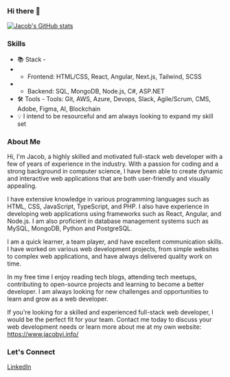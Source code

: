 ### Hi there 👋

<!--
**Yi-Jacob/yi-jacob** is a ✨ _special_ ✨ repository because its `README.md` (this file) appears on your GitHub profile.

Here are some ideas to get you started:

- 🔭 I’m currently working on ...
- 🌱 I’m currently learning ...
- 👯 I’m looking to collaborate on ...
- 🤔 I’m looking for help with ...
- 💬 Ask me about ...
- 📫 How to reach me: ...
- 😄 Pronouns: ...
- ⚡ Fun fact: ...
-->

[![Jacob's GitHub stats](https://github-readme-stats.vercel.app/api?username=yi-Jacob)](https://github.com/anuraghazra/github-readme-stats)

### Skills

- 📚 Stack -
- - Frontend: HTML/CSS, React, Angular, Next.js, Tailwind, SCSS
- - Backend: SQL, MongoDB, Node.js, C#, ASP.NET
- 🛠️ Tools - Tools: Git, AWS, Azure, Devops, Slack, Agile/Scrum, CMS, Adobe, Figma, AI, Blockchain
- 💡 I intend to be resourceful and am always looking to expand my skill set

### About Me

Hi, I'm Jacob, a highly skilled and motivated full-stack web developer with a few of years of experience in the industry. With a passion for coding and a strong background in computer science, I have been able to create dynamic and interactive web applications that are both user-friendly and visually appealing.

I have extensive knowledge in various programming languages such as HTML, CSS, JavaScript, TypeScript, and PHP. I also have experience in developing web applications using frameworks such as React, Angular, and Node.js. I am also proficient in database management systems such as MySQL, MongoDB, Python and PostgreSQL.

I am a quick learner, a team player, and have excellent communication skills. I have worked on various web development projects, from simple websites to complex web applications, and have always delivered quality work on time.

In my free time I enjoy reading tech blogs, attending tech meetups, contributing to open-source projects and learning to become a better developer. I am always looking for new challenges and opportunities to learn and grow as a web developer.

If you're looking for a skilled and experienced full-stack web developer, I would be the perfect fit for your team. Contact me today to discuss your web development needs or learn more about me at my own website: https://www.jacobyi.info/

### Let's Connect

[LinkedIn](https://www.linkedin.com/in/yi-jacob/)
